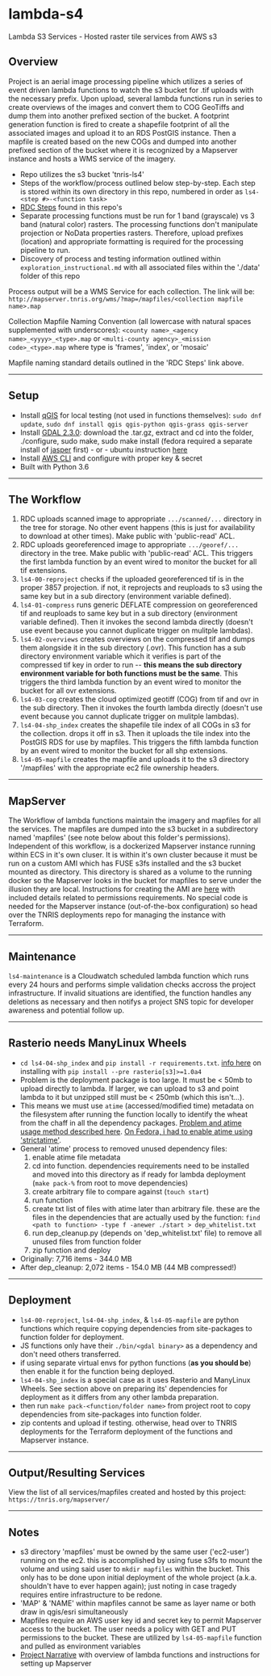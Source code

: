 # lambda-s4
Lambda S3 Services - Hosted raster tile services from AWS s3

## Overview

Project is an aerial image processing pipeline which utilizes a series of event driven lambda functions to watch the s3 bucket for .tif uploads with the necessary prefix. Upon upload, several lambda functions run in series to create overviews of the images and convert them to COG GeoTiffs and dump them into another prefixed section of the bucket. A footprint generation function is fired to create a shapefile footprint of all the associated images and upload it to an RDS PostGIS instance. Then a mapfile is created based on the new COGs and dumped into another prefixed section of the bucket where it is recognized by a Mapserver instance and hosts a WMS service of the imagery.

* Repo utilizes the s3 bucket 'tnris-ls4'
* Steps of the workflow/process outlined below step-by-step. Each step is stored within its own directory in this repo, numbered in order as `ls4-<step #>-<function task>`
* [RDC Steps](https://github.com/TNRIS/lambda-s4/wiki/RDC---Individual-Frames,-Indexes,-&-Lake-Gallery-Mosaics) found in this repo's
* Separate processing functions must be run for 1 band (grayscale) vs 3 band (natural color) rasters. The processing functions don't manipulate projection or NoData properties rasters. Therefore, upload prefixes (location) and appropriate formatting is required for the processing pipeline to run.
* Discovery of process and testing information outlined within `exploration_instructional.md` with all associated files within the './data' folder of this repo

Process output will be a WMS Service for each collection. The link will be: `http://mapserver.tnris.org/wms/?map=/mapfiles/<collection mapfile name>.map`

Collection Mapfile Naming Convention (all lowercase with natural spaces supplemented with underscores):
`<county name>_<agency name>_<yyyy>_<type>.map` or `<multi-county agency>_<mission code>_<type>.map` where type is 'frames', 'index', or 'mosaic'

Mapfile naming standard details outlined in the 'RDC Steps' link above.

---

## Setup

* Install [qGIS](https://qgis.org/en/site/forusers/download.html) for local testing (not used in functions themselves): `sudo dnf update`, `sudo dnf install qgis qgis-python qgis-grass qgis-server`
* Install [GDAL 2.3.0](http://trac.osgeo.org/gdal/wiki/DownloadSource): download the .tar.gz, extract and cd into the folder, ./configure, sudo make, sudo make install (fedora required a separate install of [jasper](http://download.osgeo.org/gdal/jasper-1.900.1.uuid.tar.gz) first) - or - ubuntu instruction [here](http://www.sarasafavi.com/installing-gdalogr-on-ubuntu.html)
* Install [AWS CLI](https://docs.aws.amazon.com/cli/latest/userguide/installing.html) and configure with proper key & secret
* Built with Python 3.6

---

## The Workflow

1. RDC uploads scanned image to  appropriate `.../scanned/...` directory in the tree for storage. No other event happens (this is just for availability to download at other times). Make public with 'public-read' ACL.
2. RDC uploads georeferenced image to appropriate `.../georef/...` directory in the tree. Make public with 'public-read' ACL. This triggers the first lambda function by an event wired to monitor the bucket for all tif extensions.
3. `ls4-00-reproject` checks if the uploaded georeferenced tif is in the proper 3857 projection. if not, it reprojects and reuploads to s3 using the same key but in a sub directory (environment variable defined).
3. `ls4-01-compress` runs generic DEFLATE compression on georeferenced tif and reuploads to same key but in a sub directory (environment variable defined). Then it invokes the second lambda directly (doesn't use event because you cannot duplicate trigger on mulitple lambdas).
4. `ls4-02-overviews` creates overviews on the compressed tif and dumps them alongside it in the sub directory (.ovr). This function has a sub directory environment variable which it verifies is part of the compressed tif key in order to run -- **this means the sub directory environment variable for both functions must be the same**. This triggers the third lambda function by an event wired to monitor the bucket for all ovr extensions.
5. `ls4-03-cog` creates the cloud optimized geotiff (COG) from tif and ovr in the sub directory. Then it invokes the fourth lambda directly (doesn't use event because you cannot duplicate trigger on mulitple lambdas).
6. `ls4-04-shp_index` creates the shapefile tile index of all COGs in s3 for the collection. drops it off in s3. Then it uploads the tile index into the PostGIS RDS for use by mapfiles. This triggers the fifth lambda function by an event wired to monitor the bucket for all shp extensions.
7. `ls4-05-mapfile` creates the mapfile and uploads it to the s3 directory '/mapfiles' with the appropriate ec2 file ownership headers.

---

## MapServer

The Workflow of lambda functions maintain the imagery and mapfiles for all the services. The mapfiles are dumped into the s3 bucket in a subdirectory named 'mapfiles' (see note below about this folder's permissions). Independent of this workflow, is a dockerized Mapserver instance running within ECS in it's own cluser. It is within it's own cluster because it must be run on a custom AMI which has FUSE s3fs installed and the s3 bucket mounted as directory. This directory is shared as a volume to the running docker so the Mapserver looks in the bucket for mapfiles to serve under the illusion they are local. Instructions for creating the AMI are [here](http://adambreznicky.com/fuse_mapserver/) with included details related to permissions requirements. No special code is needed for the Mapserver instance (out-of-the-box configuration) so head over the TNRIS deployments repo for managing the instance with Terraform.

---

## Maintenance

`ls4-maintenance` is a Cloudwatch scheduled lambda function which runs every 24 hours and performs simple validation checks accross the project infrastructure. If invalid situations are identified, the function handles any deletions as necessary and then notifys a project SNS topic for developer awareness and potential follow up.

---

## Rasterio needs ManyLinux Wheels

* `cd ls4-04-shp_index` and `pip install -r requirements.txt`. [info here](https://github.com/mapbox/rasterio/issues/942) on installing with `pip install --pre rasterio[s3]>=1.0a4`
* Problem is the deployment package is too large. It must be < 50mb to upload directly to lambda. If larger, we can upload to s3 and point lambda to it but unzipped still must be < 250mb (which this isn't...).
* This means we must use `atime` (accessed/modified time) metadata on the filesystem after running the function locally to identify the wheat from the chaff in all the dependency packages. [Problem and atime usage method described here](https://medium.com/@mojodna/slimming-down-lambda-deployment-zips-b3f6083a1dff). [On Fedora, i had to enable atime using 'strictatime'](https://bugzilla.redhat.com/show_bug.cgi?id=756670).
* General 'atime' process to removed unused dependency files:
  1. enable atime file metadata
  2. cd into function. dependencies requirements need to be installed and moved into this directory as if ready for lambda deployment (`make pack-%` from root to move dependencies)
  3. create arbitrary file to compare against (`touch start`)
  4. run function
  5. create txt list of files with atime later than arbitrary file. these are the files in the dependencies that are actually used by the function: `find <path to function> -type f -anewer ./start > dep_whitelist.txt`
  6. run dep_cleanup.py (depends on 'dep_whitelist.txt' file) to remove all unused files from function folder
  7. zip function and deploy
* Originally: 7,716 items - 344.0 MB
* After dep_cleanup: 2,072 items - 154.0 MB (44 MB compressed!)

---

## Deployment

* `ls4-00-reproject`, `ls4-04-shp_index`, & `ls4-05-mapfile` are python functions which require copying dependencies from site-packages to function folder for deployment.
* JS functions only have their `./bin/<gdal binary>` as a dependency and don't need others transferred.
* if using separate virtual envs for python functions (**as you should be**) then enable it for the function being deployed.
* `ls4-04-shp_index` is a special case as it uses Rasterio and ManyLinux Wheels. See section above on preparing its' dependencies for deployment as it differs from any other lambda preparation.
* then run `make pack-<function/folder name>` from project root to copy dependencies from site-packages into function folder.
* zip contents and upload if testing. otherwise, head over to TNRIS deployments for the Terraform deployment of the functions and Mapserver instance.

---

## Output/Resulting Services

View the list of all services/mapfiles created and hosted by this project: `https://tnris.org/mapserver/`

---

## Notes
* s3 directory 'mapfiles' must be owned by the same user ('ec2-user') running on the ec2. this is accomplished by using fuse s3fs to mount the volume and using said user to `mkdir mapfiles` within the bucket. This only has to be done upon initial deployment of the whole project (a.k.a. shouldn't have to ever happen again); just noting in case tragedy requires entire infrastructure to be redone.
* 'MAP' & 'NAME' within mapfiles cannot be same as layer name or both draw in qgis/esri simultaneously
* Mapfiles require an AWS user key id and secret key to permit Mapserver access to the bucket. The user needs a policy with GET and PUT permissions to the bucket. These are utilized by `ls4-05-mapfile` function and pulled as environment variables
* [Project Narrative](http://adambreznicky.com/cog_machine/) with overview of lambda functions and instructions for setting up Mapserver
